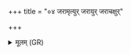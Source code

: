 +++
title = "०४ जरामृत्युर् जरायुर् जराचक्षुर्"

+++
<details><summary>मूलम् (GR)</summary>

जरामृत्युर् जरायुर् जराचक्षुर् जरास्वः ।  
जरसे त्वा जरदष्टिं परि ददामि ॥
</details>
